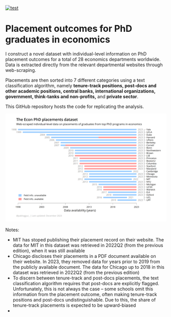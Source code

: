 
[![test](https://img.shields.io/badge/Last_updated-December_2023-blue.svg)](https://shields.io/)

# Placement outcomes for PhD graduates in economics

I construct a novel dataset with individual-level information on PhD placement outcomes for a total of 28 economics departments worldwide. Data is extracted directly from the relevant departmental websites through web-scraping.

Placements are then sorted into 7 different categories using a text classification algorithm, namely **tenure-track positions, 
post-docs and other academic positions, central banks, international organizations, government, think-tanks and non-profits,** and **private sector**.

This GitHub repository hosts the code for replicating the analysis. 

![Data availability](2_figures/data_availability.png)

Notes:
* MIT has stoped publishing their placement record on their website. The data for MIT in this dataset was retrieved in 2022Q2 (from the previous edition), when it was still available
* Chicago discloses their placements in a PDF document available on their website. In 2023, they removed data for years prior to 2019 from the publicly available document. The data for Chicago up to 2018 in this dataset was retrieved in 2022Q2 (from the previous edition)
* To discern between tenure-track and post-docs placements, the text classification algorithm requires that post-docs are explicitly flagged. Unfortunately, this is not always the case &ndash; some schools omit this information from the placement outcome, often making tenure-track positions and post-docs undistinguishable. Due to this, the share of tenure-track placements is expected to be upward-biased
* 


